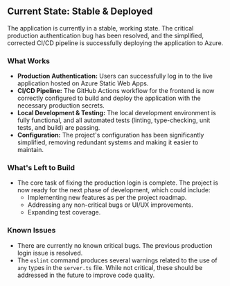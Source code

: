 ## Current State: Stable & Deployed

The application is currently in a stable, working state. The critical production authentication bug has been resolved, and the simplified, corrected CI/CD pipeline is successfully deploying the application to Azure.

### What Works

-   **Production Authentication:** Users can successfully log in to the live application hosted on Azure Static Web Apps.
-   **CI/CD Pipeline:** The GitHub Actions workflow for the frontend is now correctly configured to build and deploy the application with the necessary production secrets.
-   **Local Development & Testing:** The local development environment is fully functional, and all automated tests (linting, type-checking, unit tests, and build) are passing.
-   **Configuration:** The project's configuration has been significantly simplified, removing redundant systems and making it easier to maintain.

### What's Left to Build

-   The core task of fixing the production login is complete. The project is now ready for the next phase of development, which could include:
    -   Implementing new features as per the project roadmap.
    -   Addressing any non-critical bugs or UI/UX improvements.
    -   Expanding test coverage.

### Known Issues

-   There are currently no known critical bugs. The previous production login issue is resolved.
-   The `eslint` command produces several warnings related to the use of `any` types in the `server.ts` file. While not critical, these should be addressed in the future to improve code quality.